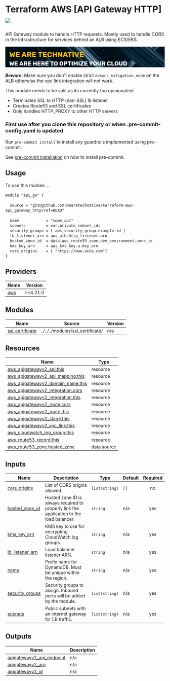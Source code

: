 # Terraform AWS [API Gateway HTTP] ![](https://img.shields.io/github/actions/workflow/status/TechNative-B-V/terraform-aws-module-name/tflint.yaml?style=plastic)

<!-- SHIELDS -->

API Gateway module to handle HTTP requests. Mostly used to handle CORS in the infrastructure for services behind an ALB using ECS/EKS.

[![](we-are-technative.png)](https://www.technative.nl)

***Beware***: Make sure you don't enable strict `desync_mitigation_mode` on the ALB otherwise the vpc link integration will not work.

This module needs to be split as its currently too opinionated:
- Terminates SSL to HTTP (non-SSL) lb listener
- Creates Route53 and SSL certificates
- Only handles HTTP_PROXY to other HTTP servers

### First use after you clone this repository or when .pre-commit-config.yaml is updated

Run `pre-commit install` to install any guardrails implemented using pre-commit.

See [pre-commit installation](https://pre-commit.com/#install) on how to install pre-commit.

## Usage

To use this module ...

```hcl
module "api_gw" {

  source = "git@github.com:wearetechnative/terraform-aws-api_gateway_http?ref=HEAD" 

  name            = "some_api"
  subnets         = var.private_subnet_ids
  security_groups = [ aws_security_group.example.id ]
  lb_listener_arn = aws_alb.http_listener.arn
  hosted_zone_id  = data.aws_route53_zone.dev_environment.zone_id
  kms_key_arn     = aws_kms_key.a.key_arn
  cors_origins    = [ "https://www.acne.com"]
}
```

<!-- BEGIN_TF_DOCS -->
## Providers

| Name | Version |
|------|---------|
| <a name="provider_aws"></a> [aws](#provider\_aws) | >=4.21.0 |

## Modules

| Name | Source | Version |
|------|--------|---------|
| <a name="module_ssl_certificate"></a> [ssl\_certificate](#module\_ssl\_certificate) | ../../../modules/ssl_certificate/ | n/a |

## Resources

| Name | Type |
|------|------|
| [aws_apigatewayv2_api.this](https://registry.terraform.io/providers/hashicorp/aws/latest/docs/resources/apigatewayv2_api) | resource |
| [aws_apigatewayv2_api_mapping.this](https://registry.terraform.io/providers/hashicorp/aws/latest/docs/resources/apigatewayv2_api_mapping) | resource |
| [aws_apigatewayv2_domain_name.this](https://registry.terraform.io/providers/hashicorp/aws/latest/docs/resources/apigatewayv2_domain_name) | resource |
| [aws_apigatewayv2_integration.cors](https://registry.terraform.io/providers/hashicorp/aws/latest/docs/resources/apigatewayv2_integration) | resource |
| [aws_apigatewayv2_integration.this](https://registry.terraform.io/providers/hashicorp/aws/latest/docs/resources/apigatewayv2_integration) | resource |
| [aws_apigatewayv2_route.cors](https://registry.terraform.io/providers/hashicorp/aws/latest/docs/resources/apigatewayv2_route) | resource |
| [aws_apigatewayv2_route.this](https://registry.terraform.io/providers/hashicorp/aws/latest/docs/resources/apigatewayv2_route) | resource |
| [aws_apigatewayv2_stage.this](https://registry.terraform.io/providers/hashicorp/aws/latest/docs/resources/apigatewayv2_stage) | resource |
| [aws_apigatewayv2_vpc_link.this](https://registry.terraform.io/providers/hashicorp/aws/latest/docs/resources/apigatewayv2_vpc_link) | resource |
| [aws_cloudwatch_log_group.this](https://registry.terraform.io/providers/hashicorp/aws/latest/docs/resources/cloudwatch_log_group) | resource |
| [aws_route53_record.this](https://registry.terraform.io/providers/hashicorp/aws/latest/docs/resources/route53_record) | resource |
| [aws_route53_zone.hosted_zone](https://registry.terraform.io/providers/hashicorp/aws/latest/docs/data-sources/route53_zone) | data source |

## Inputs

| Name | Description | Type | Default | Required |
|------|-------------|------|---------|:--------:|
| <a name="input_cors_origins"></a> [cors\_origins](#input\_cors\_origins) | List of CORS origins allowed. | `list(string)` | `[]` | no |
| <a name="input_hosted_zone_id"></a> [hosted\_zone\_id](#input\_hosted\_zone\_id) | Hosted zone ID is always required to properly link the application to the load balancer. | `string` | n/a | yes |
| <a name="input_kms_key_arn"></a> [kms\_key\_arn](#input\_kms\_key\_arn) | KMS key to use for encrypting CloudWatch log groups. | `string` | n/a | yes |
| <a name="input_lb_listener_arn"></a> [lb\_listener\_arn](#input\_lb\_listener\_arn) | Load balancer listener ARN. | `string` | n/a | yes |
| <a name="input_name"></a> [name](#input\_name) | Prefix name for DynamoDB. Must be unique within the region. | `string` | n/a | yes |
| <a name="input_security_groups"></a> [security\_groups](#input\_security\_groups) | Security groups to assign. Inbound ports will be added by the module. | `list(string)` | n/a | yes |
| <a name="input_subnets"></a> [subnets](#input\_subnets) | Public subnets with an internet gateway for LB traffic. | `list(string)` | n/a | yes |

## Outputs

| Name | Description |
|------|-------------|
| <a name="output_apigatewayv2_api_endpoint"></a> [apigatewayv2\_api\_endpoint](#output\_apigatewayv2\_api\_endpoint) | n/a |
| <a name="output_apigatewayv2_arn"></a> [apigatewayv2\_arn](#output\_apigatewayv2\_arn) | n/a |
| <a name="output_apigatewayv2_id"></a> [apigatewayv2\_id](#output\_apigatewayv2\_id) | n/a |
<!-- END_TF_DOCS -->
